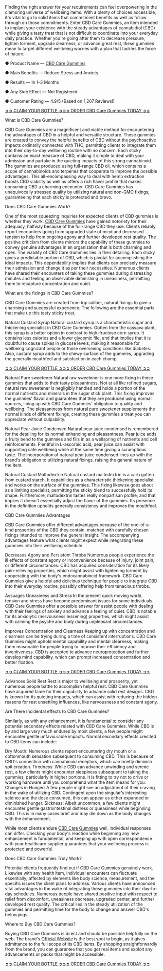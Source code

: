Finding the right answer for your requirements can feel overpowering in the clamoring universe of wellbeing items. With a plenty of choices accessible, it's vital to go to solid items that commitment benefits as well as follow through on those commitments. Enter CBD Care Gummies, an item intended to implant your existence with the steady advantages of cannabidiol (CBD) while giving a tasty treat that is not difficult to coordinate into your everyday daily practice. Whether you're going after them to decrease pressure, lighten torment, upgrade clearness, or advance great rest, these gummies mean to target different wellbeing worries with a plan that tackles the force of nature.

● Product Name — [CBD Care Gummies](https://www.facebook.com/CBD.Care.Gummies.Reviews.Official/)

● Main Benefits — Reduce Stress and Anxiety

● Results — In 1–3 Months

● Any Side Effect — Not Registered

● Customer Rating — 4.9/5 (Based on 1,207 Reviews!)‍


[‍➲➲ CLAIM YOUR BOTTLE ➲➲➲ ORDER CBD Care Gummies TODAY ➲➲](https://supplementcarts.com/cbd-care-gummies-official/)


What is CBD Care Gummies?

CBD Care Gummies are a magnificent and viable method for encountering the advantages of CBD in a helpful and versatile structure. These gummies are created to convey the helpful benefits of CBD without the psychoactive impacts ordinarily connected with THC, permitting clients to integrate them into their day-to-day wellbeing routine with no concern. Each sticky contains an exact measure of CBD, making it simple to deal with your admission and partake in the quieting impacts of this strong cannabinoid.
The gummies are produced using full-range CBD oil, which contains a scope of cannabinoids and terpenes that cooperate to improve the possible advantages. This all-encompassing way to deal with hemp extraction boosts CBD viability as well as offers a rich flavor profile that makes consuming CBD a charming encounter. CBD Care Gummies has unequivocally stressed quality by utilizing natural and non-GMO fixings, guaranteeing that each sticky is protected and bravo.

Does CBD Care Gummies Work?

One of the most squeezing inquiries for expected clients of CBD gummies is whether they work. [CBD Care Gummies](https://www.facebook.com/My.CBD.Care.Gummies/) have gained notoriety for their adequacy, halfway because of the full-range CBD they use. Clients reliably report encounters going from upgraded state of mind and decreased tension to help from ongoing agony and further developed rest quality. The positive criticism from clients mirrors the capability of these gummies to convey genuine advantages in an organization that is both charming and open.
The viability of CBD Care Gummies lies in their detailing. Each sticky gives a predictable portion of CBD, which is pivotal for accomplishing the ideal impacts. This dependability implies that clients can precisely measure their admission and change it as per their necessities. Numerous clients have shared their encounters of taking these gummies during distressing minutes and feeling an observable diminishing in uneasiness, permitting them to recapture concentration and quiet.

What are the fixings in CBD Care Gummies?

CBD Care Gummies are created from top caliber, natural fixings to give a charming and successful experience. The following are the essential parts that make up this tasty sticky treat.

Natural Custard Syrup
Natural custard syrup is a characteristic sugar and thickening specialist in CBD Care Gummies. Gotten from the cassava plant, this syrup is a better option in contrast to high-fructose corn syrup. It contains less calories and a lower glycemic file, and that implies that it is doubtful to cause spikes in glucose levels, making it reasonable for wellbeing cognizant people or those overseeing conditions like diabetes. Also, custard syrup adds to the chewy surface of the gummies, upgrading the generally mouthfeel and satisfaction in each chomp.


[‍➲➲ CLAIM YOUR BOTTLE ➲➲➲ ORDER CBD Care Gummies TODAY ➲➲](https://supplementcarts.com/cbd-care-gummies-official/)


Natural Pure sweetener
Natural raw sweetener is one more fixing in these gummies that adds to their tasty pleasantness. Not at all like refined sugars, natural raw sweetener is negligibly handled and holds a portion of the normal nutrients and minerals in the sugar stick plant. This fixing improves the gummies' flavor and guarantees that they are produced using normal sources, lining up with CBD Care Gummies' obligation to quality and wellbeing. The pleasantness from natural pure sweetener supplements the normal kinds of different fixings, creating these gummies a treat you can appreciate without culpability.

Natural Pear Juice Condensed
Natural pear juice condensed is remembered for the detailing for its normal enhancing and pleasantness. Pear juice adds a fruity bend to the gummies and fills in as a wellspring of nutrients and cell reinforcements. Plentiful in L-ascorbic acid, pear juice can assist with supporting safe wellbeing while at the same time giving a scrumptious taste. The incorporation of natural pear juice condensed lines up with the brand's obligation to utilizing natural fixings, raising the general nature of the item.

Natural Custard Maltodextrin
Natural custard maltodextrin is a carb gotten from custard starch. It capabilities as a characteristic thickening specialist and works on the surface of the gummies. This fixing likewise goes about as a limiting specialist, permitting the sticky blend to successfully hold its shape. Furthermore, maltodextrin tastes really nonpartisan profile, and that implies it doesn't essentially adjust the flavor of the gummies. Its presence in the definition upholds generally consistency and improves the mouthfeel.

CBD Care Gummies Advantages

CBD Care Gummies offer different advantages because of the one-of-a-kind properties of the CBD they contain, matched with carefully chosen fixings intended to improve the general insight. The accompanying advantages feature what clients might expect while integrating these gummies into their wellbeing schedule.

Decreases Agony and Persistent Throbs
Numerous people experience the ill effects of constant agony or inconvenience because of injury, joint pain, or different circumstances. CBD has acquired consideration for its likely pain-relieving properties, which might assist with lightening torment by cooperating with the body's endocannabinoid framework. CBD Care Gummies give a helpful and delicious technique for people to integrate CBD into their everyday routine, possibly offering help from tenacious throbs.

Assuages Uneasiness and Stress
In the present quick moving world, tension and stress have become predominant issues for some individuals. CBD Care Gummies offer a possible answer for assist people with dealing with their feelings of anxiety and advance a feeling of quiet. CBD is notable for its anxiolytic (nervousness lessening) properties, which might assist with calming the psyche and body during unpleasant circumstances.

Improves Concentration and Clearness
Keeping up with concentration and clearness can be trying during a time of consistent interruptions. CBD Care Gummies might uphold mental capability and mental clearness, making them reasonable for people trying to improve their efficiency and inventiveness. CBD is accepted to advance neuroprotection and further develop mind capability, which can prompt increased concentration and better fixation.


[‍➲➲ CLAIM YOUR BOTTLE ➲➲➲ ORDER CBD Care Gummies TODAY ➲➲](https://supplementcarts.com/cbd-care-gummies-official/)


Advances Solid Rest
Rest is major to wellbeing and prosperity, yet numerous people battle to accomplish helpful rest. CBD Care Gummies have acquired fame for their capability to advance solid rest designs. CBD is known for its quieting impacts, which can assist with reducing the hidden reasons for rest unsettling influences, like nervousness and constant agony.

Are There Incidental effects to CBD Care Gummies?

Similarly, as with any enhancement, it is fundamental to consider any potential secondary effects related with CBD Care Gummies. While CBD is by and large very much endured by most clients, a few people might encounter gentle unfavourable impacts. Normal secondary effects credited to CBD items can include:

Dry Mouth: Numerous clients report encountering dry mouth or a cottonmouth sensation subsequent to consuming CBD. This is because of CBD's connection with cannabinoid receptors, which can briefly diminish spit creation.
Tiredness: While CBD can advance unwinding and serene rest, a few clients might encounter sleepiness subsequent to taking the gummies, particularly in higher portions. It is fitting to try not to drive or working hardware until you comprehend what the item means for you.
Changes in Hunger: A few people might see an adjustment of their craving in the wake of utilizing CBD. Contingent upon the singular's interesting science and the dose consumed, this can appear as either expanded or diminished hunger.
Sickness: Albeit uncommon, a few clients might encounter gentle gastrointestinal distress or queasiness while beginning CBD. This is in many cases brief and may die down as the body changes with the enhancement.

While most clients endure [CBD Care Gummies](https://thebuzzbyte.com/cbd-care-gummies/) well, individual responses can differ. Checking your body's reaction while beginning any new enhancement is fundamental, and keeping up with open correspondence with your healthcare supplier guarantees that your wellbeing process is protected and powerful.

Does CBD Care Gummies Truly Work?

Potential clients frequently find out if CBD Care Gummies genuinely work. Likewise with any health item, individual encounters can fluctuate essentially, affected by elements like body science, measurement, and the specific issues the client plans to address.
Various clients have announced vital advantages in the wake of integrating these gummies into their day-to-day schedules. Numerous people have shared positive input with respect to relief from discomfort, uneasiness decrease, upgraded center, and further developed rest quality. The critical lies in the steady utilization of the gummies and permitting time for the body to change and answer CBD's belongings.

Where to Buy CBD Care Gummies?

Buying CBD Care Gummies is direct and should be possible helpfully on the web. The brand's [Official Website](https://supplementcarts.com/cbd-care-gummies-official/) is the best spot to begin, as it gives admittance to the full scope of its CBD items. By shopping straightforwardly from the brand, you can guarantee that you get real items and exploit any advancements or packs that might be accessible.


[‍➲➲ CLAIM YOUR BOTTLE ➲➲➲ ORDER CBD Care Gummies TODAY ➲➲](https://supplementcarts.com/cbd-care-gummies-official/)
